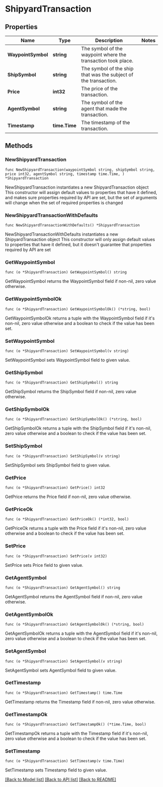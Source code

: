 # ShipyardTransaction

## Properties

Name | Type | Description | Notes
------------ | ------------- | ------------- | -------------
**WaypointSymbol** | **string** | The symbol of the waypoint where the transaction took place. | 
**ShipSymbol** | **string** | The symbol of the ship that was the subject of the transaction. | 
**Price** | **int32** | The price of the transaction. | 
**AgentSymbol** | **string** | The symbol of the agent that made the transaction. | 
**Timestamp** | **time.Time** | The timestamp of the transaction. | 

## Methods

### NewShipyardTransaction

`func NewShipyardTransaction(waypointSymbol string, shipSymbol string, price int32, agentSymbol string, timestamp time.Time, ) *ShipyardTransaction`

NewShipyardTransaction instantiates a new ShipyardTransaction object
This constructor will assign default values to properties that have it defined,
and makes sure properties required by API are set, but the set of arguments
will change when the set of required properties is changed

### NewShipyardTransactionWithDefaults

`func NewShipyardTransactionWithDefaults() *ShipyardTransaction`

NewShipyardTransactionWithDefaults instantiates a new ShipyardTransaction object
This constructor will only assign default values to properties that have it defined,
but it doesn't guarantee that properties required by API are set

### GetWaypointSymbol

`func (o *ShipyardTransaction) GetWaypointSymbol() string`

GetWaypointSymbol returns the WaypointSymbol field if non-nil, zero value otherwise.

### GetWaypointSymbolOk

`func (o *ShipyardTransaction) GetWaypointSymbolOk() (*string, bool)`

GetWaypointSymbolOk returns a tuple with the WaypointSymbol field if it's non-nil, zero value otherwise
and a boolean to check if the value has been set.

### SetWaypointSymbol

`func (o *ShipyardTransaction) SetWaypointSymbol(v string)`

SetWaypointSymbol sets WaypointSymbol field to given value.


### GetShipSymbol

`func (o *ShipyardTransaction) GetShipSymbol() string`

GetShipSymbol returns the ShipSymbol field if non-nil, zero value otherwise.

### GetShipSymbolOk

`func (o *ShipyardTransaction) GetShipSymbolOk() (*string, bool)`

GetShipSymbolOk returns a tuple with the ShipSymbol field if it's non-nil, zero value otherwise
and a boolean to check if the value has been set.

### SetShipSymbol

`func (o *ShipyardTransaction) SetShipSymbol(v string)`

SetShipSymbol sets ShipSymbol field to given value.


### GetPrice

`func (o *ShipyardTransaction) GetPrice() int32`

GetPrice returns the Price field if non-nil, zero value otherwise.

### GetPriceOk

`func (o *ShipyardTransaction) GetPriceOk() (*int32, bool)`

GetPriceOk returns a tuple with the Price field if it's non-nil, zero value otherwise
and a boolean to check if the value has been set.

### SetPrice

`func (o *ShipyardTransaction) SetPrice(v int32)`

SetPrice sets Price field to given value.


### GetAgentSymbol

`func (o *ShipyardTransaction) GetAgentSymbol() string`

GetAgentSymbol returns the AgentSymbol field if non-nil, zero value otherwise.

### GetAgentSymbolOk

`func (o *ShipyardTransaction) GetAgentSymbolOk() (*string, bool)`

GetAgentSymbolOk returns a tuple with the AgentSymbol field if it's non-nil, zero value otherwise
and a boolean to check if the value has been set.

### SetAgentSymbol

`func (o *ShipyardTransaction) SetAgentSymbol(v string)`

SetAgentSymbol sets AgentSymbol field to given value.


### GetTimestamp

`func (o *ShipyardTransaction) GetTimestamp() time.Time`

GetTimestamp returns the Timestamp field if non-nil, zero value otherwise.

### GetTimestampOk

`func (o *ShipyardTransaction) GetTimestampOk() (*time.Time, bool)`

GetTimestampOk returns a tuple with the Timestamp field if it's non-nil, zero value otherwise
and a boolean to check if the value has been set.

### SetTimestamp

`func (o *ShipyardTransaction) SetTimestamp(v time.Time)`

SetTimestamp sets Timestamp field to given value.



[[Back to Model list]](../README.md#documentation-for-models) [[Back to API list]](../README.md#documentation-for-api-endpoints) [[Back to README]](../README.md)


